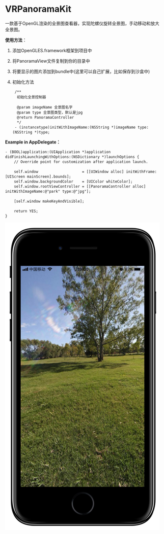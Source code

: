 # VRPanoramaKit
一款基于OpenGL渲染的全景图查看器，实现陀螺仪旋转全景图，手动移动和放大全景图。

**使用方法**：

1. 添加OpenGLES.framework框架到项目中

2. 将PanoramaView文件复制到你的目录中

3. 将要显示的图片添加到bundle中(这里可以自己扩展，比如保存到沙盒中)
4. 初始化方法

		/**
		 初始化全景控制器
		
		 @param imageName 全景图名字
		 @param type 全景图类型，默认是jpg
		 @return PanoramaController
		 */
		- (instancetype)initWithImageName:(NSString *)imageName type:(NSString *)type;

**Example in AppDelegate：**
	
	- (BOOL)application:(UIApplication *)application didFinishLaunchingWithOptions:(NSDictionary *)launchOptions {
	    // Override point for customization after application launch.
	    
	    self.window                    = [[UIWindow alloc] initWithFrame:[UIScreen mainScreen].bounds];
	    self.window.backgroundColor    = [UIColor whiteColor];
	    self.window.rootViewController = [[PanoramaController alloc] initWithImageName:@"park" type:@"jpg"];
	
	    [self.window makeKeyAndVisible];
	    
	    return YES;
	}
![](show.jpg)

